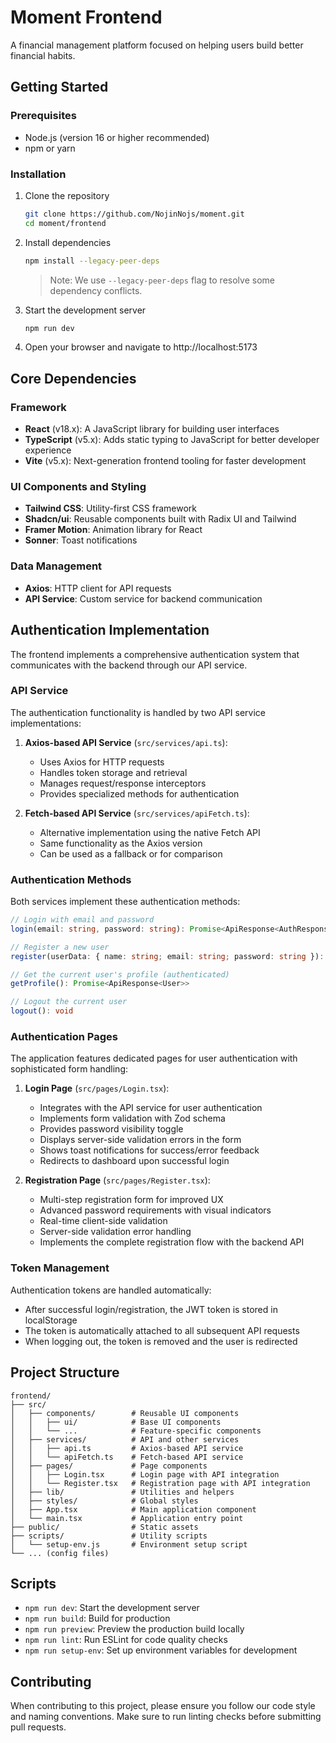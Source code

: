 # Moment Frontend

A financial management platform focused on helping users build better financial habits.

## Getting Started

### Prerequisites

- Node.js (version 16 or higher recommended)
- npm or yarn

### Installation

1. Clone the repository
   ```bash
   git clone https://github.com/NojinNojs/moment.git
   cd moment/frontend
   ```

2. Install dependencies
   ```bash
   npm install --legacy-peer-deps
   ```
   
   > Note: We use `--legacy-peer-deps` flag to resolve some dependency conflicts.

3. Start the development server
   ```bash
   npm run dev
   ```

4. Open your browser and navigate to http://localhost:5173

## Core Dependencies

### Framework
- **React** (v18.x): A JavaScript library for building user interfaces
- **TypeScript** (v5.x): Adds static typing to JavaScript for better developer experience
- **Vite** (v5.x): Next-generation frontend tooling for faster development

### UI Components and Styling
- **Tailwind CSS**: Utility-first CSS framework
- **Shadcn/ui**: Reusable components built with Radix UI and Tailwind
- **Framer Motion**: Animation library for React
- **Sonner**: Toast notifications

### Data Management
- **Axios**: HTTP client for API requests
- **API Service**: Custom service for backend communication

## Authentication Implementation

The frontend implements a comprehensive authentication system that communicates with the backend through our API service.

### API Service

The authentication functionality is handled by two API service implementations:

1. **Axios-based API Service** (`src/services/api.ts`):
   - Uses Axios for HTTP requests
   - Handles token storage and retrieval
   - Manages request/response interceptors
   - Provides specialized methods for authentication

2. **Fetch-based API Service** (`src/services/apiFetch.ts`):
   - Alternative implementation using the native Fetch API
   - Same functionality as the Axios version
   - Can be used as a fallback or for comparison

### Authentication Methods

Both services implement these authentication methods:

```typescript
// Login with email and password
login(email: string, password: string): Promise<ApiResponse<AuthResponse>>

// Register a new user
register(userData: { name: string; email: string; password: string }): Promise<ApiResponse<AuthResponse>>

// Get the current user's profile (authenticated)
getProfile(): Promise<ApiResponse<User>>

// Logout the current user
logout(): void
```

### Authentication Pages

The application features dedicated pages for user authentication with sophisticated form handling:

1. **Login Page** (`src/pages/Login.tsx`):
   - Integrates with the API service for user authentication
   - Implements form validation with Zod schema
   - Provides password visibility toggle
   - Displays server-side validation errors in the form
   - Shows toast notifications for success/error feedback
   - Redirects to dashboard upon successful login

2. **Registration Page** (`src/pages/Register.tsx`):
   - Multi-step registration form for improved UX
   - Advanced password requirements with visual indicators
   - Real-time client-side validation
   - Server-side validation error handling
   - Implements the complete registration flow with the backend API

### Token Management

Authentication tokens are handled automatically:

- After successful login/registration, the JWT token is stored in localStorage
- The token is automatically attached to all subsequent API requests
- When logging out, the token is removed and the user is redirected

## Project Structure

```
frontend/
├── src/
│   ├── components/        # Reusable UI components
│   │   ├── ui/            # Base UI components
│   │   └── ...            # Feature-specific components
│   ├── services/          # API and other services
│   │   ├── api.ts         # Axios-based API service
│   │   └── apiFetch.ts    # Fetch-based API service
│   ├── pages/             # Page components
│   │   ├── Login.tsx      # Login page with API integration
│   │   └── Register.tsx   # Registration page with API integration
│   ├── lib/               # Utilities and helpers
│   ├── styles/            # Global styles
│   ├── App.tsx            # Main application component
│   └── main.tsx           # Application entry point
├── public/                # Static assets
├── scripts/               # Utility scripts
│   └── setup-env.js       # Environment setup script
└── ... (config files)
```

## Scripts

- `npm run dev`: Start the development server
- `npm run build`: Build for production
- `npm run preview`: Preview the production build locally
- `npm run lint`: Run ESLint for code quality checks
- `npm run setup-env`: Set up environment variables for development

## Contributing

When contributing to this project, please ensure you follow our code style and naming conventions. Make sure to run linting checks before submitting pull requests.
